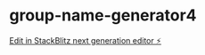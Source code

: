 # group-name-generator4

[Edit in StackBlitz next generation editor ⚡️](https://stackblitz.com/~/github.com/hamisbela/group-name-generator4)